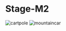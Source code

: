 # Stage-M2

![cartpole](https://user-images.githubusercontent.com/81243747/133919177-03967838-dc7b-4116-96b6-8b3f830b454a.gif) ![mountaincar](https://user-images.githubusercontent.com/81243747/133919215-7f394339-f953-45c8-a648-a7a81347bfe2.gif)

